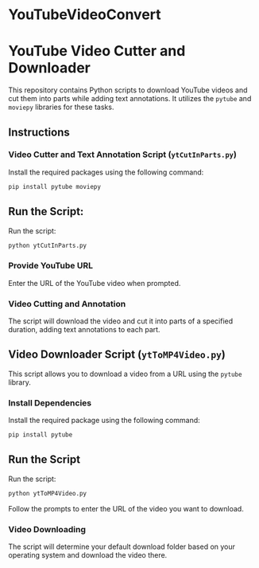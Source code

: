 # YouTubeVideoConvert

# YouTube Video Cutter and Downloader

This repository contains Python scripts to download YouTube videos and cut them into parts while adding text annotations. It utilizes the `pytube` and `moviepy` libraries for these tasks.

## Instructions

### Video Cutter and Text Annotation Script (`ytCutInParts.py`)

 Install the required packages using the following command:
```sh
pip install pytube moviepy
```
## Run the Script:

Run the script:

```sh
python ytCutInParts.py
```
### Provide YouTube URL

Enter the URL of the YouTube video when prompted.

### Video Cutting and Annotation

The script will download the video and cut it into parts of a specified duration, adding text annotations to each part.

## Video Downloader Script (`ytToMP4Video.py`)

This script allows you to download a video from a URL using the `pytube` library.

### Install Dependencies

Install the required package using the following command:

```sh
pip install pytube
```

## Run the Script

Run the script:

```sh
python ytToMP4Video.py
```
Follow the prompts to enter the URL of the video you want to download.  

### Video Downloading
The script will determine your default download folder based on your operating system and download the video there.




